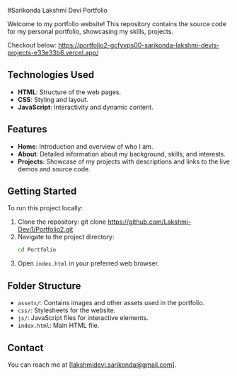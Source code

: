 #Sarikonda Lakshmi Devi Portfolio

Welcome to my portfolio website! This repository contains the source code for my personal portfolio, showcasing my skills, projects.

Checkout below:
https://portfolio2-gcfyvps00-sarikonda-lakshmi-devis-projects-e33e33b6.vercel.app/
## Technologies Used
- **HTML**: Structure of the web pages.
- **CSS**: Styling and layout.
- **JavaScript**: Interactivity and dynamic content.
## Features
- **Home**: Introduction and overview of who I am.
- **About**: Detailed information about my background, skills, and interests.
- **Projects**: Showcase of my projects with descriptions and links to the live demos and source code.
## Getting Started
To run this project locally:
1. Clone the repository:
git clone https://github.com/Lakshmi-Devi1/Portfolio2.git
3. Navigate to the project directory:
   ```bash
   cd Portfolio
   ```
4. Open `index.html` in your preferred web browser.
## Folder Structure
- `assets/`: Contains images and other assets used in the portfolio.
- `css/`: Stylesheets for the website.
- `js/`: JavaScript files for interactive elements.
- `index.html`: Main HTML file.
## Contact
You can reach me at [lakshmidevi.sarikonda@gmail.com].
